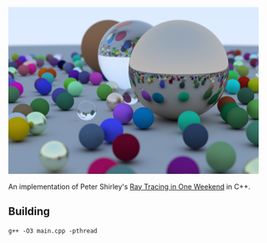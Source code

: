 
![Image](image.png)

An implementation of Peter Shirley's [Ray Tracing in One Weekend](https://raytracing.github.io/books/RayTracingInOneWeekend.html) in C++.

## Building

`g++ -O3 main.cpp -pthread`
